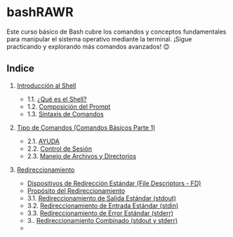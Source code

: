 # bashRAWR
Este curso básico de Bash cubre los comandos y conceptos fundamentales para manipular el sistema operativo mediante la terminal. ¡Sigue practicando y explorando más comandos avanzados! 😊

## **Indice**
1. [Introducción al Shell](/1.%20Introducción%20al%20Shell#1-introducción-al-shell)
   - 1.1. [¿Qué es el Shell?](/1.%20Introducción%20al%20Shell#12-composición-del-prompt)
   - 1.2. [Composición del Prompt](/1.%20Introducción%20al%20Shell#13-sintaxis-de-comandos)
   - 1.3. [Sintaxis de Comandos](/1.%20Introducción%20al%20Shell#13-sintaxis-de-comandos)

2. [Tipo de Comandos (Comandos Básicos Parte 1)](/2.%20Tipo%20de%20Comandos%20(Comandos%20Básicos%20Parte%201)#2-tipo-de-comandos-comandos-básicos-parte-1)
   - 2.1. [AYUDA](/2.%20Tipo%20de%20Comandos%20(Comandos%20Básicos%20Parte%201)#21-ayuda)
   - 2.2. [Control de Sesión](/2.%20Tipo%20de%20Comandos%20(Comandos%20Básicos%20Parte%201)#22-control-de-sesión)
   - 2.3. [Manejo de Archivos y Directorios](/2.%20Tipo%20de%20Comandos%20(Comandos%20Básicos%20Parte%201)#23-manejo-de-archivos-y-directorios)

3. [Redireccionamiento]()
   - [Dispositivos de Redirección Estándar (File Descriptors - FD)]()
   - [Propósito del Redireccionamiento]()
   - 3.1. [Redireccionamiento de Salida Estándar (stdout)]()
   - 3.2. [Redireccionamiento de Entrada Estándar (stdin)]()
   - 3.3. [Redireccionamiento de Error Estándar (stderr)]()
   - 3.. [Redireccionamiento Combinado (stdout y stderr)]()
   - []()